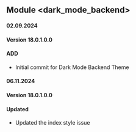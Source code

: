 ## Module <dark_mode_backend>

#### 02.09.2024
#### Version 18.0.1.0.0
#### ADD
- Initial commit for Dark Mode Backend Theme

#### 06.11.2024
#### Version 18.0.1.0.0
#### Updated
- Updated the index style issue